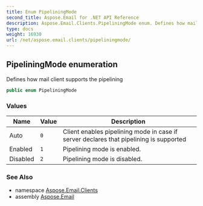 ```yaml
---
title: Enum PipeliningMode
second_title: Aspose.Email for .NET API Reference
description: Aspose.Email.Clients.PipeliningMode enum. Defines how mail client supports the pipelining
type: docs
weight: 16930
url: /net/aspose.email.clients/pipeliningmode/
---
```

## PipeliningMode enumeration

Defines how mail client supports the pipelining

```csharp
public enum PipeliningMode
```

### Values

| Name | Value | Description |
| --- | --- | --- |
| Auto | `0` | Client enables pipelining mode in case if server declares that pipelining is supported |
| Enabled | `1` | Pipelining mode is enabled. |
| Disabled | `2` | Pipelining mode is disabled. |

### See Also

* namespace [Aspose.Email.Clients](../../aspose.email.clients/)
* assembly [Aspose.Email](../../)


